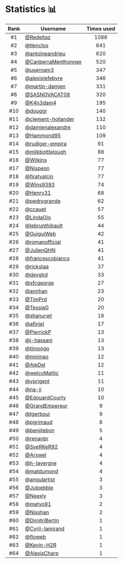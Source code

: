 # Statistics 📊

|Rank|Username|Times used|
:--------:|--------|:--------:|
|#1|[@Redeltaz](https://github.com/Redeltaz)|1086|
|#2|[@tlenclos](https://github.com/tlenclos)|641|
|#3|[@antoineandrieu](https://github.com/antoineandrieu)|620|
|#4|[@CanberraMenthonnex](https://github.com/CanberraMenthonnex)|520|
|#5|[@usernam3](https://github.com/usernam3)|347|
|#6|[@alexislefebvre](https://github.com/alexislefebvre)|346|
|#7|[@martin-damien](https://github.com/martin-damien)|331|
|#8|[@SASNOVACAT08](https://github.com/SASNOVACAT08)|320|
|#9|[@K4n3dam4](https://github.com/K4n3dam4)|195|
|#10|[@douggr](https://github.com/douggr)|140|
|#11|[@clement-hollander](https://github.com/clement-hollander)|132|
|#12|[@damienalexandre](https://github.com/damienalexandre)|110|
|#13|[@Hammond95](https://github.com/Hammond95)|109|
|#14|[@rudiger-empira](https://github.com/rudiger-empira)|91|
|#15|[@milkbottlelough](https://github.com/milkbottlelough)|88|
|#16|[@Wilkins](https://github.com/Wilkins)|77|
|#17|[@Nispeon](https://github.com/Nispeon)|77|
|#18|[@firatyalcin](https://github.com/firatyalcin)|77|
|#19|[@Wins9393](https://github.com/Wins9393)|74|
|#20|[@Henry31](https://github.com/Henry31)|68|
|#21|[@pedrogrande](https://github.com/pedrogrande)|62|
|#22|[@ccauet](https://github.com/ccauet)|57|
|#23|[@LindaOjo](https://github.com/LindaOjo)|55|
|#24|[@lebrunthibault](https://github.com/lebrunthibault)|44|
|#25|[@GuiguiWeb](https://github.com/GuiguiWeb)|42|
|#26|[@romanofficial](https://github.com/romanofficial)|41|
|#27|[@JulienQHN](https://github.com/JulienQHN)|41|
|#28|[@francescobianco](https://github.com/francescobianco)|41|
|#29|[@rickstaa](https://github.com/rickstaa)|37|
|#30|[@devglrd](https://github.com/devglrd)|33|
|#31|[@sfcgeorge](https://github.com/sfcgeorge)|27|
|#32|[@annhan](https://github.com/annhan)|23|
|#33|[@TimPrd](https://github.com/TimPrd)|20|
|#34|[@TessiaG](https://github.com/TessiaG)|20|
|#35|[@shanurwt](https://github.com/shanurwt)|18|
|#36|[@afiniel](https://github.com/afiniel)|17|
|#37|[@PierrickP](https://github.com/PierrickP)|13|
|#38|[@j-hassani](https://github.com/j-hassani)|13|
|#39|[@timoogo](https://github.com/timoogo)|13|
|#40|[@mininao](https://github.com/mininao)|12|
|#41|[@AleDel](https://github.com/AleDel)|12|
|#42|[@welcoMattic](https://github.com/welcoMattic)|11|
|#43|[@vprigent](https://github.com/vprigent)|11|
|#44|[@na-ji](https://github.com/na-ji)|10|
|#45|[@EdouardCourty](https://github.com/EdouardCourty)|10|
|#46|[@GrandEmpereur](https://github.com/GrandEmpereur)|9|
|#47|[@tgerboui](https://github.com/tgerboui)|9|
|#48|[@pgrimaud](https://github.com/pgrimaud)|8|
|#49|[@benjilebon](https://github.com/benjilebon)|5|
|#50|[@renanbr](https://github.com/renanbr)|4|
|#51|[@SveRKeR92](https://github.com/SveRKeR92)|4|
|#52|[@Arxwel](https://github.com/Arxwel)|4|
|#53|[@h-lavergne](https://github.com/h-lavergne)|4|
|#54|[@matdumond](https://github.com/matdumond)|4|
|#55|[@angulartist](https://github.com/angulartist)|3|
|#56|[@Julpebble](https://github.com/Julpebble)|3|
|#57|[@Neexly](https://github.com/Neexly)|3|
|#58|[@matyo91](https://github.com/matyo91)|2|
|#59|[@Nisshan](https://github.com/Nisshan)|2|
|#60|[@DimitriBertin](https://github.com/DimitriBertin)|1|
|#61|[@Cyril-lamirand](https://github.com/Cyril-lamirand)|1|
|#62|[@floweb](https://github.com/floweb)|1|
|#63|[@Kevin-H2R](https://github.com/Kevin-H2R)|1|
|#64|[@AlexisCharp](https://github.com/AlexisCharp)|1|
